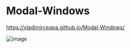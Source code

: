 # Modal-Windows

https://vladimirceapa.github.io/Modal-Windows/

![image](https://github.com/user-attachments/assets/cef224bc-784e-4dcc-a217-186141f1d4ff)
